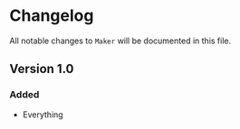 # Changelog

All notable changes to `Maker` will be documented in this file.

## Version 1.0

### Added
- Everything
